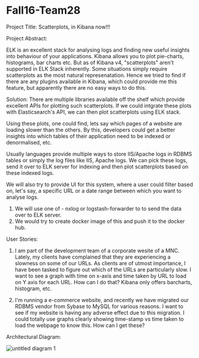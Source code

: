 # Fall16-Team28

Project Title: Scatterplots, in Kibana now!!!


Project Abstract:

ELK is an excellent stack for analysing logs and finding new useful insights into behaviour of your applications.
Kibana allows you to plot pie-charts, histograms, bar charts etc. But as of Kibana v4, "scatterplots" aren't supported in ELK Stack inherently.
Some situations simply require scatterplots as the most natural represenatation. Hence we tried to find if there are any plugins available in Kibana, which could provide me this feature, but apparently there are no easy ways to do this.

Solution:
There are multiple libraries available off the shelf which provide excellent APIs for plotting such scatterplots. 
If we could intgrate these plots with Elasticsearch's API, we can then plot scatterplots using ELK stack.

Using these plots, one could find, lets say which pages of a website are loading slower than the others.
By this, developers could get a better insights into which tables of their application need to be indexed or denormalised, etc.

Usually languages provide multiple ways to store IIS/Apache logs in RDBMS tables or simply the log files like IIS, Apache logs. 
We can pick these logs, send it over to ELK server for indexing and then plot scatterplots based on these indexed logs.

We will also try to provide UI for this system, where a user could filter based on, let's say, a specific URL or a date
range between which you want to analyse logs.

1. We will use one of - nxlog or logstash-forwarder to to send the data over to ELK server.
2. We would try to create docker image of this and push it to the docker hub.

User Stories:

1. I am part of the development team of a corporate wesite of a MNC. Lately, my clients have complained that they are experiencing a slowness on some of our URLs.
As clients are of utmost importance, I have been tasked to figure out which of the URLs are particularly slow. I want to see a graph with time on x-axis and time taken by URL to load on Y axis for each URL. How can I do that? Kibana only offers barcharts, histogram, etc.

2. I'm running a e-commerce website, and recently we have migrated our RDBMS vendor from Sybase to MySQL for various reasons. I want to see if my website is having any adverse effect due to this migration. I could totally use graphs clearly showing time-stamp vs time taken to load the webpage to know this. How can I get these? 



Architectural Diagram:

![untitled diagram 1](https://cloud.githubusercontent.com/assets/22044468/19755322/d0ed6a02-9bc9-11e6-9344-15698ddbb2c0.png)
